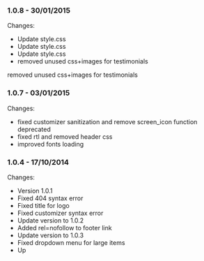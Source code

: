 

### 1.0.8 - 30/01/2015

 Changes: 


 * Update style.css
 * Update style.css
 * Update style.css
 * removed unused css+images for testimonials

removed unused css+images for testimonials


### 1.0.7 - 03/01/2015

 Changes: 


 * fixed customizer sanitization and remove screen_icon function deprecated
 * fixed rtl and removed header css
 * improved fonts loading


### 1.0.4 - 17/10/2014

 Changes: 


 * Version 1.0.1
 * Fixed 404 syntax error
 * Fixed title for logo
 * Fixed customizer syntax error
 * Update version to 1.0.2
 * Added rel=nofollow to footer link
 * Update version to 1.0.3
 * Fixed dropdown menu for large items
 * Up

